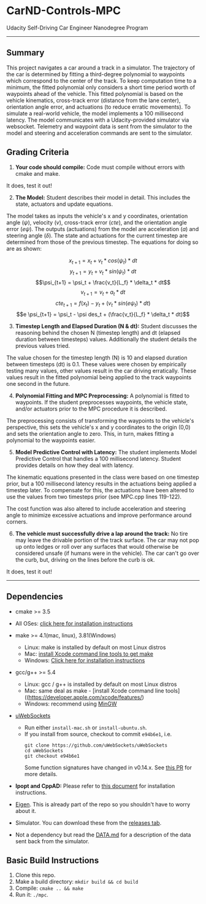 # CarND-Controls-MPC
Udacity Self-Driving Car Engineer Nanodegree Program

---

## Summary

This project navigates a car around a track in a simulator. The trajectory of the car is determined by fitting a third-degree polynomial to waypoints which correspond to the center of the track. To keep computation time to a minimum, the fitted polynomial only considers a short time period worth of waypoints ahead of the vehicle. This fitted polynomial is based on the vehicle kinematics, cross-track error (distance from the lane center), orientation angle error, and actuations (to reduce erratic movements). To simulate a real-world vehicle, the model implements a 100 millisecond latency. The model communicates with a Udacity-provided simulator via websocket. Telemetry and waypoint data is sent from the simulator to the model and steering and acceleration commands are sent to the simulator.

## Grading Criteria

1. **Your code should compile:** Code must compile without errors with cmake and make.

It does, test it out!

2. **The Model:** Student describes their model in detail. This includes the state, actuators and update equations.

The model takes as inputs the vehicle's x and y coordinates, orientation angle ($\psi$), velocity ($v$), cross-track error ($cte$), and the orientation angle error ($e \psi$). The outputs (actuations) from the model are acceleration ($a$) and steering angle ($\delta$). The state and actuations for the current timestep are determined from those of the previous timestep. The equations for doing so are as shown:

$$x_{t+1} = x_t + v_t * cos(\psi_t) * dt$$
$$y_{t+1} = y_t +  v_t * sin(\psi_t) * dt$$
$$\psi_{t+1} = \psi_t + \frac{v_t}{L_f} * \delta_t * dt$$
$$v_{t+1} = v_t + a_t * dt$$
$$cte_{t+1} = f(x_t) - y_t + (v_t * sin(e \psi_t) * dt)$$
$$e \psi_{t+1} = \psi_t - \psi des_t + (\frac{v_t}{L_f} * \delta_t * dt)$$

3. **Timestep Length and Elapsed Duration (N & dt):** Student discusses the reasoning behind the chosen N (timestep length) and dt (elapsed duration between timesteps) values. Additionally the student details the previous values tried.

The value chosen for the timestep length (N) is 10 and elapsed duration between timesteps (dt) is 0.1. These values were chosen by empirically testing many values, other values result in the car driving erratically. These values result in the fitted polynomial being applied to the track waypoints one second in the future.

4. **Polynomial Fitting and MPC Preprocessing:** A polynomial is fitted to waypoints. If the student preprocesses waypoints, the vehicle state, and/or actuators prior to the MPC procedure it is described.

The preprocessing consists of transforming the waypoints to the vehicle's perspective, this sets the vehicle's x and y coordinates to the origin (0,0) and sets the orientation angle to zero. This, in turn, makes fitting a polynomial to the waypoints easier.

5. **Model Predictive Control with Latency:** The student implements Model Predictive Control that handles a 100 millisecond latency. Student provides details on how they deal with latency.

The kinematic equations presented in the class were based on one timestep prior, but a 100 millisecond latency results in the actuations being applied a timestep later. To compensate for this, the actuations have been altered to use the values from two timesteps prior (see MPC.cpp lines 119-122).

The cost function was also altered to include acceleration and steering angle to minimize excessive actuations and improve performance around corners.

6. **The vehicle must successfully drive a lap around the track:** No tire may leave the drivable portion of the track surface. The car may not pop up onto ledges or roll over any surfaces that would otherwise be considered unsafe (if humans were in the vehicle). The car can't go over the curb, but, driving on the lines before the curb is ok.

It does, test it out!

---

## Dependencies

* cmake >= 3.5
 * All OSes: [click here for installation instructions](https://cmake.org/install/)
* make >= 4.1(mac, linux), 3.81(Windows)
  * Linux: make is installed by default on most Linux distros
  * Mac: [install Xcode command line tools to get make](https://developer.apple.com/xcode/features/)
  * Windows: [Click here for installation instructions](http://gnuwin32.sourceforge.net/packages/make.htm)
* gcc/g++ >= 5.4
  * Linux: gcc / g++ is installed by default on most Linux distros
  * Mac: same deal as make - [install Xcode command line tools]((https://developer.apple.com/xcode/features/)
  * Windows: recommend using [MinGW](http://www.mingw.org/)
* [uWebSockets](https://github.com/uWebSockets/uWebSockets)
  * Run either `install-mac.sh` or `install-ubuntu.sh`.
  * If you install from source, checkout to commit `e94b6e1`, i.e.
    ```
    git clone https://github.com/uWebSockets/uWebSockets
    cd uWebSockets
    git checkout e94b6e1
    ```
    Some function signatures have changed in v0.14.x. See [this PR](https://github.com/udacity/CarND-MPC-Project/pull/3) for more details.

* **Ipopt and CppAD:** Please refer to [this document](https://github.com/udacity/CarND-MPC-Project/blob/master/install_Ipopt_CppAD.md) for installation instructions.
* [Eigen](http://eigen.tuxfamily.org/index.php?title=Main_Page). This is already part of the repo so you shouldn't have to worry about it.
* Simulator. You can download these from the [releases tab](https://github.com/udacity/self-driving-car-sim/releases).
* Not a dependency but read the [DATA.md](./DATA.md) for a description of the data sent back from the simulator.


## Basic Build Instructions

1. Clone this repo.
2. Make a build directory: `mkdir build && cd build`
3. Compile: `cmake .. && make`
4. Run it: `./mpc`.

